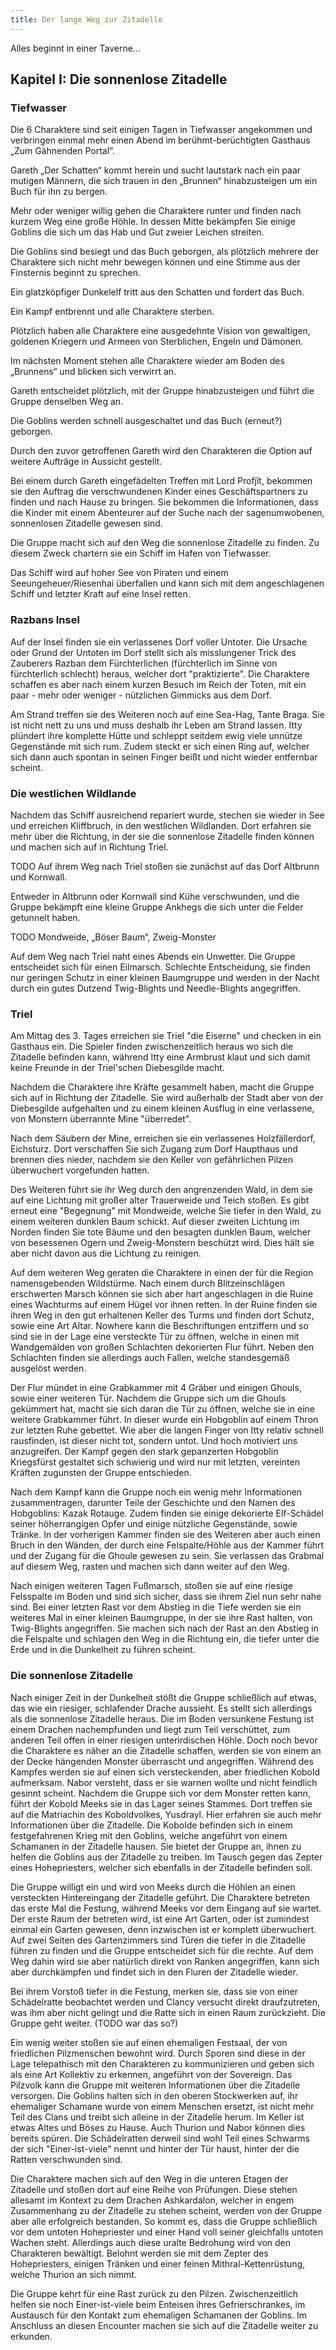 ```yaml
---
title: Der lange Weg zur Zitadelle
---
```


Alles beginnt in einer Taverne...

## Kapitel I: Die sonnenlose Zitadelle

### Tiefwasser

Die 6 Charaktere sind seit einigen Tagen in Tiefwasser angekommen und verbringen einmal mehr einen Abend im berühmt-berüchtigten Gasthaus „Zum Gähnenden Portal“.

Gareth „Der Schatten“ kommt herein und sucht lautstark nach ein paar mutigen Männern, die sich trauen in den „Brunnen“ hinabzusteigen um ein Buch für ihn zu bergen.

Mehr oder weniger willig gehen die Charaktere runter und finden nach kurzem Weg eine große Höhle. In dessen Mitte bekämpfen Sie einige Goblins die sich um das Hab und Gut zweier Leichen streiten.

Die Goblins sind besiegt und das Buch geborgen, als plötzlich mehrere der Charaktere sich nicht mehr bewegen können und eine Stimme aus der Finsternis beginnt zu sprechen.

Ein glatzköpfiger Dunkelelf tritt aus den Schatten und fordert das Buch.

Ein Kampf entbrennt und alle Charaktere sterben.

Plötzlich haben alle Charaktere eine ausgedehnte Vision von gewaltigen, goldenen Kriegern und Armeen von Sterblichen, Engeln und Dämonen.

Im nächsten Moment stehen alle Charaktere wieder am Boden des „Brunnens“ und blicken sich verwirrt an.

Gareth entscheidet plötzlich, mit der Gruppe hinabzusteigen und führt die Gruppe denselben Weg an.

Die Goblins werden schnell ausgeschaltet und das Buch (erneut?) geborgen.

Durch den zuvor getroffenen Gareth wird den Charakteren die Option auf weitere Aufträge in Aussicht gestellt.

Bei einem durch Gareth eingefädelten Treffen mit Lord Profjît, bekommen sie den Auftrag die verschwundenen Kinder eines Geschäftspartners zu finden und nach Hause zu bringen. Sie bekommen die Informationen, dass die Kinder mit einem Abenteurer auf der Suche nach der sagenumwobenen, sonnenlosen Zitadelle gewesen sind.

Die Gruppe macht sich auf den Weg die sonnenlose Zitadelle zu finden. Zu diesem Zweck chartern sie ein Schiff im Hafen von Tiefwasser.

Das Schiff wird auf hoher See von Piraten und einem Seeungeheuer/Riesenhai überfallen und kann sich mit dem angeschlagenen Schiff und letzter Kraft auf eine Insel retten.

### Razbans Insel

Auf der Insel finden sie ein verlassenes Dorf voller Untoter. Die Ursache oder Grund der Untoten im Dorf stellt sich als misslungener Trick des Zauberers Razban dem Fürchterlichen (fürchterlich im Sinne von fürchterlich schlecht) heraus, welcher dort "praktizierte". Die Charaktere schaffen es aber nach einem kurzen Besuch im Reich der Toten, mit ein paar - mehr oder weniger - nützlichen Gimmicks aus dem Dorf.

Am Strand treffen sie des Weiteren noch auf eine Sea-Hag, Tante Braga. Sie ist nicht nett zu uns und muss deshalb ihr Leben am Strand lassen. Itty plündert ihre komplette Hütte und schleppt seitdem ewig viele unnütze Gegenstände mit sich rum. Zudem steckt er sich einen Ring auf, welcher sich dann auch spontan in seinen Finger beißt und nicht wieder entfernbar scheint.

### Die westlichen Wildlande

Nachdem das Schiff ausreichend repariert wurde, stechen sie wieder in See und erreichen Kliffbruch, in den westlichen Wildlanden. Dort erfahren sie mehr über die Richtung, in der sie die sonnenlose Zitadelle finden können und machen sich auf in Richtung Triel.

<span class="todo">TODO</span> Auf ihrem Weg nach Triel stoßen sie zunächst auf das Dorf Altbrunn und Kornwall.

Entweder in Altbrunn oder Kornwall sind Kühe verschwunden, und die Gruppe bekämpft eine kleine Gruppe Ankhegs die sich unter die Felder getunnelt haben.

<span class="todo">TODO</span> Mondweide, „Böser Baum“, Zweig-Monster

Auf dem Weg nach Triel naht eines Abends ein Unwetter. Die Gruppe entscheidet sich für einen Eilmarsch. Schlechte Entscheidung, sie finden nur geringen Schutz in einer kleinen Baumgruppe und werden in der Nacht durch ein gutes Dutzend Twig-Blights und Needle-Blights angegriffen.

### Triel

Am Mittag des 3. Tages erreichen sie Triel "die Eiserne" und checken in ein Gasthaus ein. Die Spieler finden zwischenzeitlich heraus wo sich die Zitadelle befinden kann, während Itty eine Armbrust klaut und sich damit keine Freunde in der Triel'schen Diebesgilde macht.

Nachdem die Charaktere ihre Kräfte gesammelt haben, macht die Gruppe sich auf in Richtung der Zitadelle. Sie wird außerhalb der Stadt aber von der Diebesgilde aufgehalten und zu einem kleinen Ausflug in eine verlassene, von Monstern überrannte Mine "überredet". 

Nach dem Säubern der Mine, erreichen sie ein verlassenes Holzfällerdorf, Eichsturz. Dort verschaffen Sie sich Zugang zum Dorf Haupthaus und brennen dies nieder, nachdem sie den Keller von gefährlichen Pilzen überwuchert vorgefunden hatten.

Des Weiteren führt sie ihr Weg durch den angrenzenden Wald, in dem sie auf eine Lichtung mit großer alter Trauerweide und Teich stoßen. Es gibt erneut eine "Begegnung" mit Mondweide, welche Sie tiefer in den Wald, zu einem weiteren dunklen Baum schickt. Auf dieser zweiten Lichtung im Norden finden Sie tote Bäume und den besagten dunklen Baum, welcher von besessenen Ogern und Zweig-Monstern beschützt wird. Dies hält sie aber nicht davon aus die Lichtung zu reinigen.

Auf dem weiteren Weg geraten die Charaktere in einen der für die Region namensgebenden Wildstürme. Nach einem durch Blitzeinschlägen erschwerten Marsch können sie sich aber hart angeschlagen in die Ruine eines Wachturms auf einem Hügel vor ihnen retten. In der Ruine finden sie ihren Weg in den gut erhaltenen Keller des Turms und finden dort Schutz, sowie eine Art Altar. Nowhere kann die Beschriftungen entziffern und so sind sie in der Lage eine versteckte Tür zu öffnen, welche in einen mit Wandgemälden von großen Schlachten dekorierten Flur führt. Neben den Schlachten finden sie allerdings auch Fallen, welche standesgemäß ausgelöst werden.

Der Flur mündet in eine Grabkammer mit 4 Gräber und einigen Ghouls, sowie einer weiteren Tür. Nachdem die Gruppe sich um die Ghouls gekümmert hat, macht sie sich daran die Tür zu öffnen, welche sie in eine weitere Grabkammer führt. In dieser wurde ein Hobgoblin auf einem Thron zur letzten Ruhe gebettet. Wie aber die langen Finger von Itty relativ schnell rausfinden, ist dieser nicht tot, sondern untot. Und hoch motiviert uns anzugreifen. Der Kampf gegen den stark gepanzerten Hobgoblin Kriegsfürst gestaltet sich schwierig und wird nur mit letzten, vereinten Kräften zugunsten der Gruppe entschieden. 

Nach dem Kampf kann die Gruppe noch ein wenig mehr Informationen zusammentragen, darunter Teile der Geschichte und den Namen des Hobgoblins: Kazak Rotauge. Zudem finden sie einige dekorierte Elf-Schädel seiner höherrangigen Opfer und einige nützliche Gegenstände, sowie Tränke. In der vorherigen Kammer finden sie des Weiteren aber auch einen Bruch in den Wänden, der durch eine Felspalte/Höhle aus der Kammer führt und der Zugang für die Ghoule gewesen zu sein. Sie verlassen das Grabmal auf diesem Weg, rasten und machen sich dann weiter auf den Weg.

Nach einigen weiteren Tagen Fußmarsch, stoßen sie auf eine riesige Felsspalte im Boden und sind sich sicher, dass sie ihrem Ziel nun sehr nahe sind. Bei einer letzten Rast vor dem Abstieg in die Tiefe werden sie ein weiteres Mal in einer kleinen Baumgruppe, in der sie ihre Rast halten, von Twig-Blights angegriffen. Sie machen sich nach der Rast an den Abstieg in die Felspalte und schlagen den Weg in die Richtung ein, die tiefer unter die Erde und in die Dunkelheit zu führen scheint.

### Die sonnenlose Zitadelle

Nach einiger Zeit in der Dunkelheit stößt die Gruppe schließlich auf etwas, das wie ein riesiger, schlafender Drache aussieht. Es stellt sich allerdings als die sonnenlose Zitadelle heraus. Die im Boden versunkene Festung ist einem Drachen nachempfunden und liegt zum Teil verschüttet, zum anderen Teil offen in einer riesigen unterirdischen Höhle. Doch noch bevor die Charaktere es näher an die Zitadelle schaffen, werden sie von einem an der Decke hängenden Monster überrascht und angegriffen. Während des Kampfes werden sie auf einen sich versteckenden, aber friedlichen Kobold aufmerksam. Nabor versteht, dass er sie warnen wollte und nicht feindlich gesinnt scheint. Nachdem die Gruppe sich vor dem Monster retten kann, führt der Kobold Meeks sie in das Lager seines Stammes. Dort treffen sie auf die Matriachin des Koboldvolkes, Yusdrayl. Hier erfahren sie auch mehr Informationen über die Zitadelle. Die Kobolde befinden sich in einem festgefahrenen Krieg mit den Goblins, welche angeführt von einem Schamanen in der Zitadelle hausen. Sie bietet der Gruppe an, ihnen zu helfen die Goblins aus der Zitadelle zu treiben. Im Tausch gegen das Zepter eines Hohepriesters, welcher sich ebenfalls in der Zitadelle befinden soll.

Die Gruppe willigt ein und wird von Meeks durch die Höhlen an einen versteckten Hintereingang der Zitadelle geführt. Die Charaktere betreten das erste Mal die Festung, während Meeks vor dem Eingang auf sie wartet. Der erste Raum der betreten wird, ist eine Art Garten, oder ist zumindest einmal ein Garten gewesen, denn inzwischen ist er komplett überwuchert. Auf zwei Seiten des Gartenzimmers sind Türen die tiefer in die Zitadelle führen zu finden und die Gruppe entscheidet sich für die rechte. Auf dem Weg dahin wird sie aber natürlich direkt von Ranken angegriffen, kann sich aber durchkämpfen und findet sich in den Fluren der Zitadelle wieder.

Bei ihrem Vorstoß tiefer in die Festung, merken sie, dass sie von einer Schädelratte beobachtet werden und Clancy versucht direkt draufzutreten, was ihm aber nicht gelingt und die Ratte sich in einen Raum zurückzieht. Die Gruppe geht weiter. (<span class="todo">TODO</span> war das so?)

Ein wenig weiter stoßen sie auf einen ehemaligen Festsaal, der von friedlichen Pilzmenschen bewohnt wird. Durch Sporen sind diese in der Lage telepathisch mit den Charakteren zu kommunizieren und geben sich als eine Art Kollektiv zu erkennen, angeführt von der Sovereign. Das Pilzvolk kann die Gruppe mit weiteren Informationen über die Zitadelle versorgen. Die Goblins halten sich in den oberen Stockwerken auf, ihr ehemaliger Schamane wurde von einem Menschen ersetzt, ist nicht mehr Teil des Clans und treibt sich alleine in der Zitadelle herum. Im Keller ist etwas Altes und Böses zu Hause. Auch Thurion und Nabor können dies bereits spüren. Die Schädelratten derweil sind wohl Teil eines Schwarms der sich "Einer-ist-viele" nennt und hinter der Tür haust, hinter der die Ratten verschwunden sind.

Die Charaktere machen sich auf den Weg in die unteren Etagen der Zitadelle und stoßen dort auf eine Reihe von Prüfungen. Diese stehen allesamt im Kontext zu dem Drachen Ashkardalon, welcher in engem Zusammenhang zu der Zitadelle zu stehen scheint, werden von der Gruppe aber alle erfolgreich bestanden. So kommt es, dass die Gruppe schließlich vor dem untoten Hohepriester und einer Hand voll seiner gleichfalls untoten Wachen steht. Allerdings auch diese uralte Bedrohung wird von den Charakteren bewältigt. Belohnt werden sie mit dem Zepter des Hohepriesters, einigen Tränken und einer feinen Mithral-Kettenrüstung, welche Thurion an sich nimmt. 

Die Gruppe kehrt für eine Rast zurück zu den Pilzen. Zwischenzeitlich helfen sie noch Einer-ist-viele beim Enteisen ihres Gefrierschrankes, im Austausch für den Kontakt zum ehemaligen Schamanen der Goblins. Im Anschluss an diesen Encounter machen sie sich auf die Zitadelle weiter zu erkunden.
